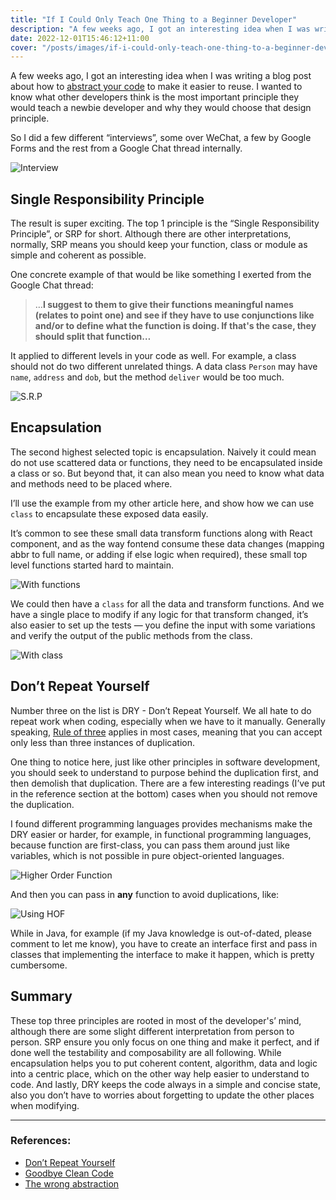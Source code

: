 ```yaml
---
title: "If I Could Only Teach One Thing to a Beginner Developer"
description: "A few weeks ago, I got an interesting idea when I was writing a blog post about how to abstract your code to make it easier to reuse. I wanted to know what other developers think is the most important principle they would teach a newbie developer and why they would choose that design principle."
date: 2022-12-01T15:46:12+11:00
cover: "/posts/images/if-i-could-only-teach-one-thing-to-a-beginner-developer/cover.png"
---
```


A few weeks ago, I got an interesting idea when I was writing a blog post about how to [abstract your code](https://itnext.io/how-to-write-more-reusable-code-73f936283eff) to make it easier to reuse. I wanted to know what other developers think is the most important principle they would teach a newbie developer and why they would choose that design principle.

So I did a few different “interviews”, some over WeChat, a few by Google Forms and the rest from a Google Chat thread internally. 

![Interview](/posts/images/if-i-could-only-teach-one-thing-to-a-beginner-developer/interview.png)

## Single Responsibility Principle

The result is super exciting. The top 1 principle is the “Single Responsibility Principle”, or SRP for short. Although there are other interpretations, normally, SRP means you should keep your function, class or module as simple and coherent as possible. 

One concrete example of that would be like something I exerted from the Google Chat thread:

> …**I suggest to them to give their functions meaningful names (relates to point one) and see if they have to use conjunctions like and/or to define what the function is doing. If that's the case, they should split that function…**
> 

It applied to different levels in your code as well. For example, a class should not do two different unrelated things. A data class `Person` may have `name`, `address` and `dob`, but the method `deliver` would be too much.

![S.R.P](/posts/images/if-i-could-only-teach-one-thing-to-a-beginner-developer/srp.png)

## Encapsulation

The second highest selected topic is encapsulation. Naively it could mean do not use scattered data or functions, they need to be encapsulated inside a class or so. But beyond that, it can also mean you need to know what data and methods need to be placed where. 

I’ll use the example from my other article here, and show how we can use `class` to encapsulate these exposed data easily.

It’s common to see these small data transform functions along with React component, and as the way fontend consume these data changes (mapping abbr to full name, or adding if else logic when required), these small top level functions started hard to maintain.

![With functions](/posts/images/if-i-could-only-teach-one-thing-to-a-beginner-developer/with-functions.png)

We could then have a `class` for all the data and transform functions. And we have a single place to modify if any logic for that transform changed, it’s also easier to set up the tests — you define the input with some variations and verify the output of the public methods from the class.

![With class](/posts/images/if-i-could-only-teach-one-thing-to-a-beginner-developer/with-class.png)

## Don’t Repeat Yourself

Number three on the list is DRY - Don’t Repeat Yourself. We all hate to do repeat work when coding, especially when we have to it manually. Generally speaking, [Rule of three](https://en.wikipedia.org/wiki/Rule_of_three_(computer_programming)) applies in most cases, meaning that you can accept only less than three instances of duplication. 

One thing to notice here, just like other principles in software development, you should seek to understand to purpose behind the duplication first, and then demolish that duplication. There are a few interesting readings (I’ve put in the reference section at the bottom) cases when you should not remove the duplication.

I found different programming languages provides mechanisms make the DRY easier or harder, for example, in functional programming languages, because function are first-class, you can pass them around just like variables, which is not possible in pure object-oriented languages.

![Higher Order Function](/posts/images/if-i-could-only-teach-one-thing-to-a-beginner-developer/higher-order-func.png)

And then you can pass in **any** function to avoid duplications, like:

![Using HOF](/posts/images/if-i-could-only-teach-one-thing-to-a-beginner-developer/using-hof.png)

While in Java, for example (if my Java knowledge is out-of-dated, please comment to let me know), you have to create an interface first and pass in classes that implementing the interface to make it happen, which is pretty cumbersome. 

## Summary

These top three principles are rooted in most of the developer's’ mind, although there are some slight different interpretation from person to person. SRP ensure you only focus on one thing and make it perfect, and if done well the testability and composability are all following. While encapsulation helps you to put coherent content, algorithm, data and logic into a centric place, which on the other way help easier to understand to code. And lastly, DRY keeps the code always in a simple and concise state, also you don’t have to worries about forgetting to update the other places when modifying.

---

### References:

- [Don’t Repeat Yourself](https://www.plutora.com/blog/understanding-the-dry-dont-repeat-yourself-principle)
- [Goodbye Clean Code](https://overreacted.io/goodbye-clean-code/)
- [The wrong abstraction](https://sandimetz.com/blog/2016/1/20/the-wrong-abstraction)
